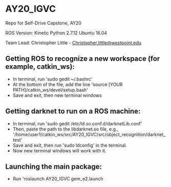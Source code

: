 # AY20_IGVC
Repo for Self-Drive Capstone, AY20

ROS Version: Kinetic 
Python 2.7.12
Ubuntu 16.04

Team Lead: Christopher Little - Christopher.little@westpoint.edu

## Getting ROS to recognize a new workspace (for example, catkin_ws):
* In terminal, run 'sudo gedit ~/.bashrc'
* At the bottom of the file, add the line 'source [YOUR PATH]/catkin_ws/devel/setup.bash'
* Save and exit, then new terminal windows

## Getting darknet to run on a ROS machine:

* In terminal, run 'sudo gedit /etc/ld.so.conf.d/darknetLib.conf'
* Then, paste the path to the libdarknet.so file, e.g., '/home/user1/catkin_ws/src/AY20_IGVC/src/object_recognition/darknet_test'
* Save and exit, then run 'sudo ldconfig' in the terminal.
* Now new terminal windows will work with it.

## Launching the main package:

* Run 'roslaunch AY20_IGVC gem_e2.launch
